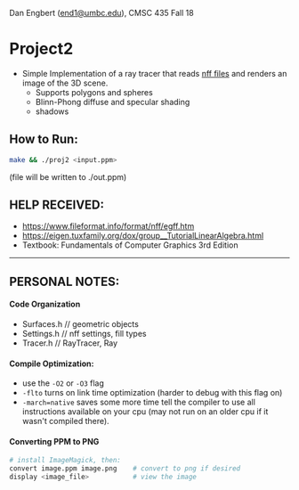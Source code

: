 Dan Engbert (end1@umbc.edu), CMSC 435 Fall 18

# Project2
* Simple Implementation of a ray tracer that reads [nff files](https://www.fileformat.info/format/nff/egff.htm)
and renders an image of the 3D scene.
  * Supports polygons and spheres
  * Blinn-Phong diffuse and specular shading
  * shadows

## How to Run:
````bash
make && ./proj2 <input.ppm>
````
(file will be written to ./out.ppm)

## HELP RECEIVED:
* https://www.fileformat.info/format/nff/egff.htm
* https://eigen.tuxfamily.org/dox/group__TutorialLinearAlgebra.html
* Textbook: Fundamentals of Computer Graphics 3rd Edition
---

## PERSONAL NOTES:
#### Code Organization
* Surfaces.h // geometric objects
* Settings.h // nff settings, fill types
* Tracer.h   // RayTracer, Ray

#### Compile Optimization:
* use the ````-O2```` or ````-O3```` flag
* ````-flto```` turns on link time optimization (harder to debug with this flag on)
* ````-march=native```` saves some more time
tell the compiler to use all instructions available on your cpu (may not run on an older cpu if it wasn't compiled there).

#### Converting PPM to PNG
````bash
# install ImageMagick, then:
convert image.ppm image.png    # convert to png if desired
display <image_file>           # view the image
````

